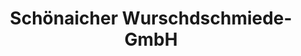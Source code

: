---
title: "Schönaicher Wurschdschmiede-GmbH"
url: /schoenaich/schoenaicher-wurschdschmiede-gmbh/
shop: Metzgerei
---